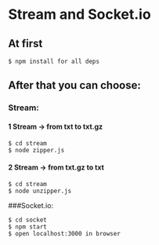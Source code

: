 # Stream and Socket.io

## At first

```
$ npm install for all deps
```
## After that you can choose:

### Stream:
#### 1 Stream -> from txt to txt.gz
```
$ cd stream
$ node zipper.js
```
#### 2 Stream -> from txt.gz to txt
```
$ cd stream
$ node unzipper.js
```
###Socket.io:

```
$ cd socket
$ npm start
$ open localhost:3000 in browser
```

